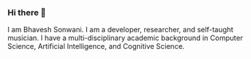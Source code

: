 ### Hi there 👋

I am Bhavesh Sonwani. I am a developer, researcher, and self-taught musician. I have a multi-disciplinary academic background in Computer Science, Artificial Intelligence, and Cognitive Science.




<!--
**s10bhavesh/s10bhavesh** is a ✨ _special_ ✨ repository because its `README.md` (this file) appears on your GitHub profile.

Here are some ideas to get you started:

- 🔭 I’m currently working on ...
- 🌱 I’m currently learning ...
- 👯 I’m looking to collaborate on ...
- 🤔 I’m looking for help with ...
- 💬 Ask me about ...
- 📫 How to reach me: ...
- 😄 Pronouns: ...
- ⚡ Fun fact: ...
-->
